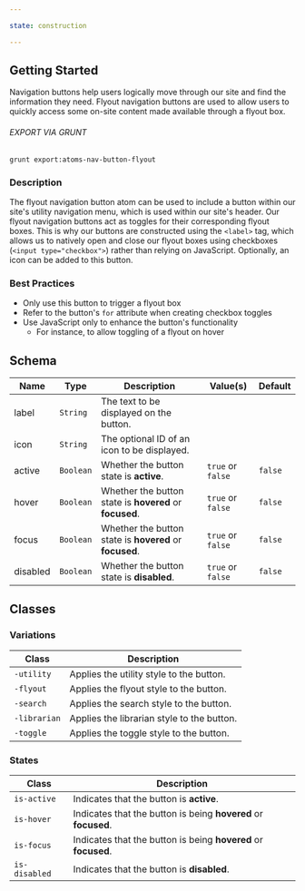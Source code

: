 ```yaml
---

state: construction

---
```


## Getting Started

Navigation buttons help users logically move through our site and find the information they need. Flyout navigation buttons are used to allow users to quickly access some on-site content made available through a flyout box.

###### EXPORT VIA GRUNT

```
grunt export:atoms-nav-button-flyout
```


### Description

The flyout navigation button atom can be used to include a button within our site's utility navigation menu, which is used within our site's header. Our flyout navigation buttons act as toggles for their corresponding flyout boxes. This is why our buttons are constructed using the `<label>` tag, which allows us to natively open and close our flyout boxes using checkboxes (`<input type="checkbox">`) rather than relying on JavaScript. Optionally, an icon can be added to this button.


### Best Practices

- Only use this button to trigger a flyout box
- Refer to the button's `for` attribute when creating checkbox toggles
- Use JavaScript only to enhance the button's functionality
  - For instance, to allow toggling of a flyout on hover


## Schema

| Name            | Type      | Description                                               | Value(s)                                | Default   |
|-----------------|-----------|-----------------------------------------------------------|-----------------------------------------|-----------|
| label           | `String`  | The text to be displayed on the button.                   |                                         |           |
| icon            | `String`  | The optional ID of an icon to be displayed.               |                                         |           |
| active          | `Boolean` | Whether the button state is **active**.                   | `true` or `false`                       | `false`   |
| hover           | `Boolean` | Whether the button state is **hovered** or **focused**.   | `true` or `false`                       | `false`   |
| focus           | `Boolean` | Whether the button state is **hovered** or **focused**.   | `true` or `false`                       | `false`   |
| disabled        | `Boolean` | Whether the button state is **disabled**.                 | `true` or `false`                       | `false`   |


## Classes

### Variations

| Class           | Description                                     |
|-----------------|-------------------------------------------------|
| `-utility`      | Applies the utility style to the button.        |
| `-flyout`       | Applies the flyout style to the button.         |
| `-search`       | Applies the search style to the button.         |
| `-librarian`    | Applies the librarian style to the button.      |
| `-toggle`       | Applies the toggle style to the button.         |

### States

| Class             | Description                                                           |
|-------------------|-----------------------------------------------------------------------|
| `is-active`       | Indicates that the button is **active**.                              |
| `is-hover`        | Indicates that the button is being **hovered** or **focused**.        |
| `is-focus`        | Indicates that the button is being **hovered** or **focused**.        |
| `is-disabled`     | Indicates that the button is **disabled**.                            |
